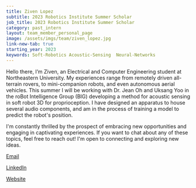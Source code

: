 ```yaml
---
title: Ziven Lopez
subtitle: 2023 Robotics Institute Summer Scholar
job_title: 2023 Robotics Institute Summer Scholar
category: past_intern
layout: team_member_personal_page
image: /assets/imgs/team/ziven_lopez.jpg
link-new-tab: true
starting_year: 2023
keywords: Soft-Robotics Acoustic-Sensing  Neural-Networks
---
```


Hello there, I’m Ziven, an Electrical and Computer Engineering student at
Northeastern University. My experiences range from remotely driven all-terrain
rovers, to mini-companion robots, and even autonomous aerial vehicles. This
summer I will be working with  Dr. Jean Oh and Uksang Yoo in the roBot
Intelligence Group (BIG) developing a method for acoustic sensing in soft robot
3D for proprioception. I have designed an apparatus to house several audio
components, and am in the process of training a model to predict the robot's position.

I'm constantly thrilled by the prospect of embracing new opportunities and
engaging in captivating experiences. If you want to chat about any of these
topics, feel free to reach out! I'm open to connecting and exploring new ideas.

[Email](mailto:zivenlopez@gmail.com)

[LinkedIn](https://www.linkedin.com/in/adi32/)

[Website](https://zivenlopez.com/)
